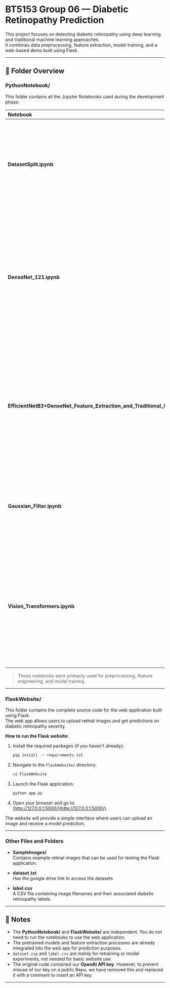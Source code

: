 # BT5153 Group 06 — Diabetic Retinopathy Prediction

This project focuses on detecting diabetic retinopathy using deep learning and traditional machine learning approaches.  
It combines data preprocessing, feature extraction, model training, and a web-based demo built using Flask.

---

## 📂 Folder Overview

### PythonNotebook/

This folder contains all the Jupyter Notebooks used during the development phase:

| Notebook | Description |
|:---------|:------------|
| **DatasetSplit.ipynb** | Prepares the dataset by splitting it into training (70%) , test (15%) , and validation (15%) sets based on image labels. This ensures proper evaluation during model training. |
| **DenseNet_121.ipynb** | Extracts deep features from retinal images using DenseNet121 architectures, train, validate model to classify images into diabetic severity. Evaluation metrics for validation and test set are shown, together with Grad-CAM images for interpretability. |
| **EfficientNetB3+DenseNet_Feature_Extraction_and_Traditional_ML_Classifier.ipynb** | Extracts deep features from retinal images using EfficientNetB3 and DenseNet architectures, then applies traditional machine learning classifiers (such as SVM and Random Forest) to classify diabetic retinopathy severity. |
| **Gaussian_Filter.ipynb** | Applies Gaussian filtering to retinal images to enhance image clarity, reduce noise, and potentially improve feature extraction quality. |
| **Vision_Transformers.ipynb** | Runs a pretrained Vision Transformer model with out preprocessed data, and shows evaluation metrics on the test set after training. Then, generates an attention heatmap and integration with LLM for better interpretability.|

> These notebooks were primarily used for preprocessing, feature engineering, and model training.

---

### FlaskWebsite/

This folder contains the complete source code for the web application built using Flask.  
The web app allows users to upload retinal images and get predictions on diabetic retinopathy severity.

**How to run the Flask website:**

1. Install the required packages (if you haven't already):
   ```bash
   pip install -r requirements.txt
   ```

2. Navigate to the `FlaskWebsite/` directory:
   ```bash
   cd FlaskWebsite
   ```

3. Launch the Flask application:
   ```bash
   python app.py
   ```

4. Open your browser and go to:  
   [http://127.0.0.1:5000/](http://127.0.0.1:5000/)

The website will provide a simple interface where users can upload an image and receive a model prediction.

---

### Other Files and Folders

- **SampleImages/**  
  Contains example retinal images that can be used for testing the Flask application.

- **dataset.txt**  
  Has the google drive link to access the datasets

- **label.csv**  
  A CSV file containing image filenames and their associated diabetic retinopathy labels.

---

## 📝 Notes

- The **PythonNotebook/** and **FlaskWebsite/** are independent. You do not need to run the notebooks to use the web application.
- The pretrained models and feature extraction processes are already integrated into the web app for prediction purposes.
- `dataset.zip` and `label.csv` are mainly for retraining or model experiments, not needed for basic website use.
- The original code contained our **OpenAI API key**. However, to prevent misuse of our key on a public Repo, we have removed this and replaced it with a comment to insert an API key.
---

